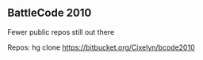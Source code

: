 ## BattleCode 2010

Fewer public repos still out there

Repos:
 hg clone https://bitbucket.org/Cixelyn/bcode2010
